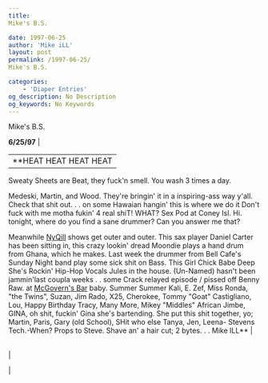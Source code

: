 ```yaml
---
title: 
Mike's B.S.

date: 1997-06-25
author: 'Mike iLL'
layout: post
permalink: /1997-06-25/
Mike's B.S.

categories:
    - 'Diaper Entries'
og_description: No Description
og_keywords: No Keywords
---
```

<style>
body {
  background-color: ;
  color: ;
}
a {
  color: ;
}
a:active {
  color: ;
}
a:visited {
  color: ;
}
</style>



Mike's B.S.





 
****6/25/97**** |
  
  




|  |
| --- |
| **HEAT HEAT HEAT HEAT
 Sweaty Sheets are Beat, they fuck'n smell. You wash 3 times a day.

Medeski, Martin, and Wood. They're bringin' it in a inspiring-ass way y'all.
Check that shit out. . . on some Hawaian hangin' this is where we do it
 Don't fuck with me motha fukin' 4 real shiT! WHAT?
Sex Pod at Coney Isl. Hi. tonight, where do you find a sane drummer? Can you answer me that?

Meanwhile [NyQill](nyqill.htm) shows get outer and outer. This sax player Daniel Carter 
has been sitting in, this crazy lookin' dread Moondie plays a hand drum from Ghana, which he makes.
Last week the drummer from Bell Cafe's Sunday Night band play some sick shit on Bass. This Girl
 Chick Babe Deep She's Rockin' Hip-Hop Vocals Jules in the house.
(Un-Named) hasn't been jammin'last coupla weeks . . some Crack relayed episode / pissed off Benny Raw.
at [McGovern's Bar](shows.htm) baby.
Summer Summer Kali, E. Zef, Miss Ronda, "the Twins", Suzan, Jim Rado, 
X25, Cherokee, Tommy "Goat" Castigliano, Lou, Happy Birthday Tracy, Many More,
Mikey "Middles" African Jimbe, GINA, oh shit, fuckin' Gina she's bartending.
She put this shit together, yo; Martin, Paris, Gary (old School), SHit who else Tanya, Jen, Leena-
Stevens Tech.-When? Props to Steve.
Shave an' a hair cut; 2 bytes. . . Mike ILL** |




|  |
| --- |
| 

 |









